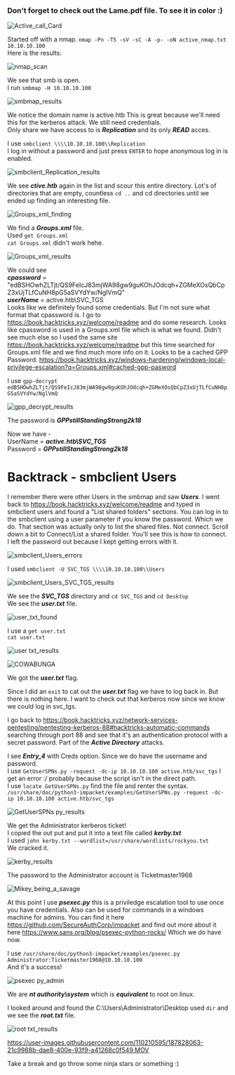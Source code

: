 ### Don't forget to check out the Lame.pdf file. To see it in color :)

![Active_call_Card](https://user-images.githubusercontent.com/110210595/187805520-c29bf5fc-ce6e-484b-a14b-33bd87e78c78.png)

Started off with a nmap. `nmap -Pn -T5 -sV -sC -A -p- -oN active_nmap.txt 10.10.10.100`<br>
Here is the results:

![nmap_scan](https://user-images.githubusercontent.com/110210595/187805488-8fc95761-8751-42fe-a1cf-1533ec9efcd6.png)

We see that smb is open.<br>
I run `smbmap -H 10.10.10.100`<br>

![smbmap_results](https://user-images.githubusercontent.com/110210595/187825021-0c32621b-4d50-41f8-ab62-2bc20b94d9cd.PNG)

We notice the domain name is active.htb This is great because we'll need this for the kerberos attack. We still need credentials.<br>
Only share we have access to is <em><strong>Replication</em></strong> and its only <em><strong>READ</em></strong> acces.<br>

I use `smbclient \\\\10.10.10.100\\Replication`<br>
I log in without a password and just press `ENTER` to hope anonymous log in is enabled.<br>

![smbclient_Replication_results](https://user-images.githubusercontent.com/110210595/187825380-c02c7cea-bf2e-496c-b255-b63c1b97e355.PNG)

We see <em><strong>ctive.htb</em></strong> again in the list and scour this entire directory. Lot's of directories that are empty, countless `cd ..` and cd directories until we ended up finding an interesting file.<br>

![Groups_xml_finding](https://user-images.githubusercontent.com/110210595/187825500-fd5a0269-be38-40d4-b360-8418a8294e77.PNG)

We find a <em><strong>Groups.xml</em></strong> file.<br>
Used `get Groups.xml`<br>
`cat Groups.xml` didn't work hehe.<br>

![Groups_xml_results](https://user-images.githubusercontent.com/110210595/187825600-fece54cb-5614-46d0-afd7-846d569fc7ff.PNG)

We could see<br>
<em><strong>cpassword</em></strong> = "edBSHOwhZLTjt/QS9FeIcJ83mjWA98gw9guKOhJOdcqh+ZGMeXOsQbCpZ3xUjTLfCuNH8pG5aSVYdYw/NglVmQ" <br>
<em><strong>userName</em></strong> = active.htb\SVC_TGS <br>
Looks like we definitely found some credentials. But I'm not sure what format that cpassword is. I go to https://book.hacktricks.xyz/welcome/readme and do some research. Looks like cpassword is used in a Groups.xml file which is what we found. Didn't see much else so I used the same site https://book.hacktricks.xyz/welcome/readme but this time searched for Groups.xml file and we find much more info on it. Looks to be a cached GPP Password. 
https://book.hacktricks.xyz/windows-hardening/windows-local-privilege-escalation?q=Groups.xml#cached-gpp-pasword<br>

I use `gpp-decrypt edBSHOwhZLTjt/QS9FeIcJ83mjWA98gw9guKOhJOdcqh+ZGMeXOsQbCpZ3xUjTLfCuNH8pG5aSVYdYw/NglVmQ`<br>

![gpp_decrypt_results](https://user-images.githubusercontent.com/110210595/187825800-edb19a2c-1798-41a7-9866-1c7489bd0fc3.PNG)

The password is <em><strong>GPPstillStandingStrong2k18</em></strong><br>

Now we have -<br> 
UserName = <em><strong>active.htb\SVC_TGS</em></strong><br>
Password = <em><strong>GPPstillStandingStrong2k18</em></strong><br>

# Backtrack - smbclient Users
I remember there were other Users in the smbmap and saw <em><strong>Users</em></strong>. I went back to https://book.hacktricks.xyz/welcome/readme and typed in smbclient users and found a "List shared folders" sections. You can log in to the smbclient using a user parameter if you know the password. Which we do.
That section was actually only to list the shared files. Not connect. Scroll down a bit to Connect/List a shared folder. You'll see this is how to connect. I left the password out because I kept getting errors with it.<br>

![smbclient_Users_errors](https://user-images.githubusercontent.com/110210595/187826348-922411ac-76f4-4b5a-a3e4-53b9c19f6c99.PNG)

I used `smbclient -U SVC_TGS \\\\10.10.10.100\\Users` <br>

![smbclient_Users_SVC_TGS_results](https://user-images.githubusercontent.com/110210595/187826416-57f0c5b8-729a-4d77-a917-02afde46da56.PNG)

We see the <em><strong>SVC_TGS</em></strong> directory and `cd SVC_TGS` and `cd Desktop`<br> 
We see the <em><strong>user.txt</em></strong> file.<br>

![user_txt_found](https://user-images.githubusercontent.com/110210595/187826827-eeeb52cf-12c8-4d15-9772-234b136433e7.PNG)

I use a `get user.txt` <br>
`cat user.txt`

![user txt_results](https://user-images.githubusercontent.com/110210595/187826950-74ff1bbd-0926-492d-bf51-f0be10920c75.PNG)

![COWABUNGA](https://user-images.githubusercontent.com/110210595/187826983-ec11c879-f2d1-40b5-bcd8-740f2f5e7239.png)

We got the <em><strong>user.txt</em></strong> flag.<br>

Since I did an `exit` to cat out the <em><strong>user.txt</em></strong> flag we have to log back in. But there is nothing here. I want to check out that kerberos now since we know we could log in svc_tgs.<br>

I go back to https://book.hacktricks.xyz/network-services-pentesting/pentesting-kerberos-88#hacktricks-automatic-commands searching through port 88 and see that it's an authentication protocol with a secret password. Part of the <em><strong>Active Directory</em></strong> attacks.

I see <em><strong>Entry_4</em></strong> with Creds option. Since we do have the username and password.<br>
I use `GetUserSPNs.py -request -dc-ip 10.10.10.100 active.htb/svc_tgs` I get an error :/ probably because the script isn't in the direct path.<br>
I use `locate GetUserSPNs.py` find the file and renter the syntax.<br>
`/usr/share/doc/python3-impacket/examples/GetUserSPNs.py -request -dc-ip 10.10.10.100 active.htb/svc_tgs` <br>

![GetUserSPNs py_results](https://user-images.githubusercontent.com/110210595/187827380-36722399-7107-4d5a-8a90-d08a9cfba1a5.PNG)

We get the Administrator kerberos ticket!<br>
I copied the out put and put it into a text file called <em><strong>kerby.txt</em></strong><br>
I used `john kerby.txt --wordlist=/usr/share/wordlists/rockyou.txt`<br>
We cracked it.<br>

![kerby_results](https://user-images.githubusercontent.com/110210595/187827540-1bba8868-cec8-4e1a-bdf0-f50457dafb92.PNG)

The password to the Administrator account is Ticketmaster1968 <br>

![Mikey_being_a_savage](https://user-images.githubusercontent.com/110210595/187827646-fbdfbbae-715a-49ca-8417-18d524596a2b.png)

At this point I use <em><strong>psexec.py</em></strong> this is a priviledge escalation tool to use once you have credentials. Also can be used for commands in a windows machine for admins. You can find it here https://github.com/SecureAuthCorp/impacket and find out more about it here https://www.sans.org/blog/psexec-python-rocks/ Which we do have now.<br>

I use `/usr/share/doc/python3-impacket/examples/psexec.py Administrator:Ticketmaster1968@10.10.10.100`<br>
And it's a success!<br>

![psexec py_admin](https://user-images.githubusercontent.com/110210595/187827819-303b6624-c4c9-4530-8f7f-1ca22a09a46a.PNG)

We are <em><strong>nt authority\system</em></strong> which is <em><strong>equivalent</em></strong> to root on linux.<br>

I looked around and found the C:\Users\Administrator\Desktop used `dir` and we see the <em><strong>root.txt</em></strong> file.<br>

![root txt_results](https://user-images.githubusercontent.com/110210595/187827976-360b5df5-3b71-4a71-b0cb-5c47b1c3514b.PNG)

https://user-images.githubusercontent.com/110210595/187828063-21c9988b-dae8-400e-93f9-a41268c0f549.MOV

Take a break and go throw some ninja stars or something :)
